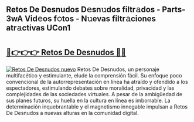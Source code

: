 ## Retos De Desnudos D𝚎sn𝚞dos filtr𝚊dos - Parts-3wA Vid𝚎os f𝚘tos - N𝚞evas filtr𝚊ciones atr𝚊ctivas UCon1

# <h2><a href="http://mb8704v.tromn.icu/?c=Retos+De+Desnudos">🔗👉👉👉 Retos De Desnudos 🔗🔗</a></h2>

[![Retos De Desnudos nuevo](https://i.imgur.com/pEAQMta.gif)](http://mb8704v.tromn.icu/?c=Retos+De+Desnudos)
Retos De Desnudos, un personaje multifacético y estimulante, elude la comprensión fácil. Su enfoque poco convencional de la autorrepresentación en línea ha atraído y ofendido a los espectadores, estimulando debates sobre moralidad, privacidad y las complejidades de las sociedades virtuales. A pesar de la ambigüedad de sus planes futuros, su huella en la cultura en línea es imborrable. La determinación inquebrantable y el magnetismo innegable impulsan a Retos De Desnudos a nuevas alturas en la comunidad digital.
